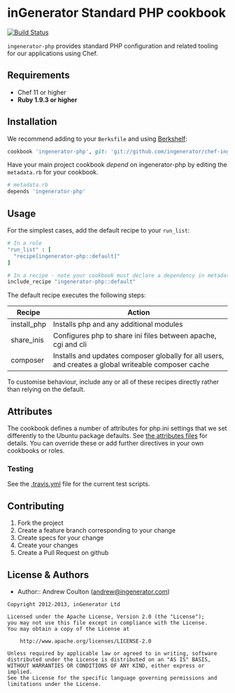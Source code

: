 inGenerator Standard PHP cookbook
=================================
[![Build Status](https://travis-ci.org/ingenerator/chef-ingenerator-php.png?branch=master)](https://travis-ci.org/ingenerator/chef-ingenerator-php)

`ingenerator-php` provides standard PHP configuration and related tooling for our applications using Chef.

Requirements
------------
- Chef 11 or higher
- **Ruby 1.9.3 or higher**

Installation
------------
We recommend adding to your `Berksfile` and using [Berkshelf](http://berkshelf.com/):

```ruby
cookbook 'ingenerator-php', git: 'git://github.com/ingenerator/chef-ingenerator-php', branch: 'master'
```

Have your main project cookbook *depend* on ingenerator-php by editing the `metadata.rb` for your cookbook. 

```ruby
# metadata.rb
depends 'ingenerator-php'
```

Usage
-----

For the simplest cases, add the default recipe to your `run_list`:

```ruby
# In a role
"run_list" : [
  "recipe[ingenerator-php::default]"
]

# In a recipe - note your cookbook must declare a dependency in metadata.rb as above
include_recipe "ingenerator-php::default"
```

The default recipe executes the following steps:

| Recipe      | Action                                                                                              |
|-------------|-----------------------------------------------------------------------------------------------------|
| install_php | Installs php and any additional modules                                                             |
| share_inis  | Configures php to share ini files between apache, cgi and cli                                       |
| composer    | Installs and updates composer globally for all users, and creates a global writeable composer cache |

To customise behaviour, include any or all of these recipes directly rather than relying on the default.

Attributes
----------

The cookbook defines a number of attributes for php.ini settings that we set differently to 
the Ubuntu package defaults. See [the attributes files](attributes/) for details. You can 
override these or add further directives in your own cookbooks or roles.

### Testing
See the [.travis.yml](.travis.yml) file for the current test scripts.

Contributing
------------
1. Fork the project
2. Create a feature branch corresponding to your change
3. Create specs for your change
4. Create your changes
4. Create a Pull Request on github

License & Authors
-----------------
- Author:: Andrew Coulton (andrew@ingenerator.com)

```text
Copyright 2012-2013, inGenerator Ltd

Licensed under the Apache License, Version 2.0 (the "License");
you may not use this file except in compliance with the License.
You may obtain a copy of the License at

    http://www.apache.org/licenses/LICENSE-2.0

Unless required by applicable law or agreed to in writing, software
distributed under the License is distributed on an "AS IS" BASIS,
WITHOUT WARRANTIES OR CONDITIONS OF ANY KIND, either express or implied.
See the License for the specific language governing permissions and
limitations under the License.
```